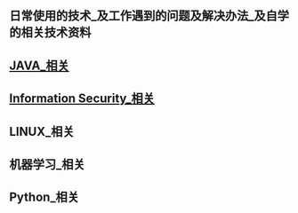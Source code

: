 ## 日常使用的技术_及工作遇到的问题及解决办法_及自学的相关技术资料
## [JAVA_相关](https://github.com/Rainron/JAVA-LINUX-IS/blob/master/src/java/java_relevant.md)
      
## [Information Security_相关](https://github.com/Rainron/JAVA-LINUX-IS/blob/master/src/java/is_relevant.md)


## LINUX_相关

## 机器学习_相关

## Python_相关








